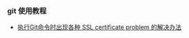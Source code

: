 ### git 使用教程
- [执行Git命令时出现各种 SSL certificate problem 的解决办法](http://blog.csdn.net/officercat/article/details/39989837)
